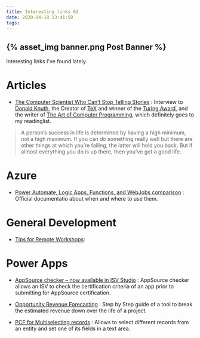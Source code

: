 ```yaml
---
title: Interesting links 02
date: 2020-04-18 13:41:59
tags:
---
```


{% asset_img banner.png Post Banner %}
---

Interesting links I've found lately.

# Articles

- [The Computer Scientist Who Can’t Stop Telling Stories](https://www.quantamagazine.org/computer-scientist-donald-knuth-cant-stop-telling-stories-20200416/) : Interview to [Donald Knuth](https://en.wikipedia.org/wiki/Donald_Knuth), the Creator of [TeX](https://en.wikipedia.org/wiki/TeX) and winner of the [Turing Award](https://en.wikipedia.org/wiki/Turing_Award), and the writer of [The Art of Computer Programming](https://en.wikipedia.org/wiki/The_Art_of_Computer_Programming), which definitely goes to my readinglist. 
> A person’s success in life is determined by having a high minimum, not a high maximum. If you can do something really well but there are other things at which you’re failing, the latter will hold you back. But if almost everything you do is up there, then you’ve got a good life.


# Azure

- [Power Automate, Logic Apps, Functions, and WebJobs comparison](https://docs.microsoft.com/en-us/azure/azure-functions/functions-compare-logic-apps-ms-flow-webjobs) : Official documentatio about when and where to use them.

# General Development

- [Tips for Remote Workshops](https://brianilland.me/2020/04/16/tips-for-running-remote-discovery-workshops-during-a-pandemic/): 

# Power Apps

- [AppSource checker – now available in ISV Studio](https://powerapps.microsoft.com/en-us/blog/announcing-the-release-of-appsource-checker-now-available-in-isv-studio/) : AppSource checker allows an ISV to check the certification criteria of an app prior to submitting for AppSource certification.

- [Opportunity Revenue Forecasting](https://ryanmaclean365.com/2020/04/16/dynamics-365-opportunity-revenue-forecasting-with-power-automate-part-1/) : Step by Step guide of a tool to break the estimated revenue down over the life of a project.

- [PCF for Multiselecting records](https://pcf.gallery/multiselect-records/) : Allows to select different records from an entity and set one of its fields in a text area.
